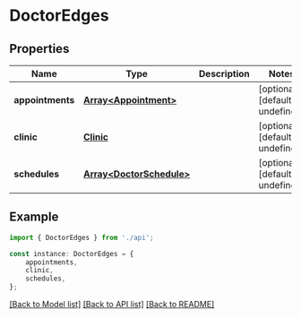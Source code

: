 # DoctorEdges


## Properties

Name | Type | Description | Notes
------------ | ------------- | ------------- | -------------
**appointments** | [**Array&lt;Appointment&gt;**](Appointment.md) |  | [optional] [default to undefined]
**clinic** | [**Clinic**](Clinic.md) |  | [optional] [default to undefined]
**schedules** | [**Array&lt;DoctorSchedule&gt;**](DoctorSchedule.md) |  | [optional] [default to undefined]

## Example

```typescript
import { DoctorEdges } from './api';

const instance: DoctorEdges = {
    appointments,
    clinic,
    schedules,
};
```

[[Back to Model list]](../README.md#documentation-for-models) [[Back to API list]](../README.md#documentation-for-api-endpoints) [[Back to README]](../README.md)
